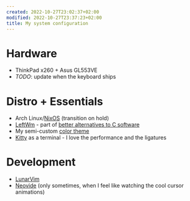 ```yaml
---
created: 2022-10-27T23:02:37+02:00
modified: 2022-10-27T23:37:23+02:00
title: My system configuration
---
```


# Hardware

- ThinkPad x260 + Asus GL553VE
- *TODO*: update when the keyboard ships

# Distro + Essentials

- Arch Linux/[NixOS](/nixos) (transition on hold)
- [LeftWm](http://leftwm.org/) - part of [better alternatives to C software](/alternatives)
- My semi-custom [color theme](/theme)
- [Kitty](https://sw.kovidgoyal.net/kitty/) as a terminal - I love the performance and the ligatures

# Development

- [LunarVim](https://lunarvim.org)
- [Neovide](https://neovide.dev) (only sometimes, when I feel like watching the cool cursor animations)
